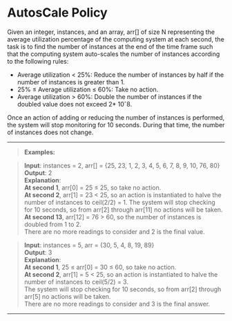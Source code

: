 
# AutosCale Policy

Given an integer, instances, and an array, arr[] of size N representing the average utilization percentage of the computing system at each second,
the task is to find the number of instances at the end of the time frame such that the computing system auto-scales the number of instances according to the following rules:


- Average utilization < 25%: Reduce the number of instances by half if the number of instances is greater than 1.
- 25% ≤ Average utilization ≤ 60%: Take no action.
- Average utilization > 60%: Double the number of instances if the doubled value does not exceed 2* 10ˆ8.

Once an action of adding or reducing the number of instances is performed, the system will stop monitoring for 10 seconds. During that time, the number of instances does not change.

--------------
> **Examples:** 

>**Input**: 
instances = 2, arr[] = {25, 23, 1, 2, 3, 4, 5, 6, 7, 8, 9, 10, 76, 80}  
**Output**: 2  
**Explanation**:  
**At second 1**, arr[0] = 25 ≤ 25, so take no action.  
**At second 2**, arr[1] = 23 < 25, so an action is instantiated to halve the number of instances to ceil(2/2) = 1. The system will stop checking for 10 seconds, so from arr[2] through arr[11] no actions will be taken.  
**At second 13**, arr[12] = 76 > 60, so the number of instances is doubled from 1 to 2.  
There are no more readings to consider and 2 is the final value.

>**Input**: instances = 5, arr = {30, 5, 4, 8, 19, 89}  
**Output**: 3  
**Explanation**:  
**At second 1**, 25 ≤ arr[0] = 30 ≤ 60, so take no action.  
**At second 2**, arr[1] = 5 < 25, so an action is instantiated to halve the number of instances to ceil(5/2) = 3.  
The system will stop checking for 10 seconds, so from arr[2] through arr[5] no actions will be taken.  
There are no more readings to consider and 3 is the final answer.

-----------